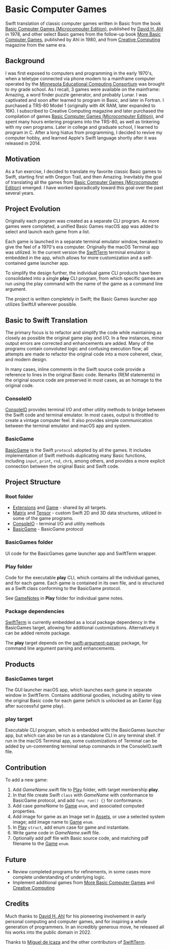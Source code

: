 #  Basic Computer Games

Swift translation of classic computer games written in Basic from the book [Basic Computer Games (Microcomputer Edition)](https://www.atariarchives.org/basicgames/), published by [David H. Ahl](https://www.swapmeetdave.com/Ahl/DHAbio.htm) in 1978, and other select Basic games from the follow-up book [More Basic Computer Games](https://archive.org/details/More_BASIC_Computer_Games), published by Ahl in 1980, and from [Creative Computing](https://archive.org/details/creativecomputing) magazine from the same era.

## Background

I was first exposed to computers and programming in the early 1970's, when a teletype connected via phone modem to a mainframe computer operated by the [Minnesota Educational Computing Consortium](https://en.wikipedia.org/wiki/MECC) was brought to my grade school. As I recall, 3 games were available on the mainframe: Amazing, a word finder puzzle generator, and probably Lunar. I was captivated and soon after learned to program in Basic, and later in Fortran. I purchased a TRS-80 Model 1 (originally with 4K RAM, later expanded to 16K). I subscribed to Creative Computing magazine and later purchased the compilation of games [Basic Computer Games (Microcomputer Edition)](https://www.atariarchives.org/basicgames/), and spent many hours entering programs into the TRS-80, as well as tinkering with my own programs. Later in college and graduate school, I learned to program in C. After a long hiatus from programming, I decided to revive my computer hobby, and learned Apple's Swift language shortly after it was released in 2014.

## Motivation

As a fun exercise, I decided to translate my favorite classic Basic games to Swift, starting first with Oregon Trail, and then Amazing. Inevitably the goal of translating all the games from [Basic Computer Games (Microcomputer Edition)](https://www.atariarchives.org/basicgames/) emerged. I have worked sporadically toward this goal over the past several years.

## Project Evolution

Originally each program was created as a separate CLI program. As more games were completed, a unified Basic Games macOS app was added to select and launch each game from a list. 

Each game is launched in a separate terminal emulator window, tweaked to give the feel of a 1970's era computer. Originally the macOS Terminal app was utilized. In the current version the [SwiftTerm](https://github.com/migueldeicaza/SwiftTerm.git) terminal emulator is embedded in the app, which allows for more customization and a self-contained game launcher app. 

To simplify the design further, the individual game CLI products have been consolidated into a single **play** CLI program, from which specific games are run using the play command with the name of the game as a command line argument.

The project is written completely in Swift; the Basic Games launcher app utilizes SwiftUI wherever possible.

## Basic to Swift Translation

The primary focus is to refactor and simplify the code while maintaining as closely as possible the original game play and I/O. In a few instances, minor output errors are corrected and enhancements are added. Many of the programs contain convoluted logic and confusing execution flow; all attempts are made to refactor the original code into a more coherent, clear, and modern design.

In many cases, inline comments in the Swift source code provide a reference to lines in the original Basic code. Remarks (REM statements) in the original source code are preserved in most cases, as an homage to the original code.
 
### ConsoleIO

[ConsoleIO](ConsoleIO.swift) provides terminal I/O and other utility methods to bridge between the Swift code and terminal emulator. In most cases, output is throttled to create a vintage computer feel. It also provides simple communication between the terminal emulator and macOS app and system.

### BasicGame

[BasicGame](BasicGame.swift) is the Swift `protocol` adopted by all the games. It includes implementation of Swift methods duplicating many Basic functions, including `input`, `print`, `rnd`, `chr$`, among others, and provides a more explicit connection between the original Basic and Swift code.

## Project Structure

### Root folder

- [Extensions](Extensions.swift) and [Game](Game.swift) - shared by all targets.
- [Matrix](Matrix.swift) and [Tensor](Tensor.swift) - custom Swift 2D and 3D data structures, utilized in some of the game programs.
- [ConsoleIO](ConsoleIO.swift) - terminal I/O and utility methods
- [BasicGame](BasicGame.swift) - BasicGame protocol

### BasicGames folder 

UI code for the BasicGames game launcher app and SwiftTerm wrapper.

### Play folder

Code for the executable **play** CLI, which contains all the individual games, and for each game. Each game is contained in its own file, and is structured as a Swift class conforming to the BasicGame protocol.

See [GameNotes](Play/GameNotes.md) in **Play** folder for individual game notes.

### Package dependencies

[SwiftTerm](https://github.com/migueldeicaza/SwiftTerm.git) is currently embedded as a local package dependency in the BasicGames target, allowing for additional customizations. Alternatively it can be added remote package.

The **play** target depends on the [swift-argument-parser](https://github.com/apple/swift-argument-parser) package, for command line argument parsing and enhancements.

## Products

### BasicGames target

The GUI launcher macOS app, which launches each game in separate window in SwiftTerm. Contains additional goodies, including ability to view the original Basic code for each game (which is unlocked as an Easter Egg after successful game play).

### play target

Executable CLI program, which is embedded withi the BasicGames launcher app, but which can also be run as a standalone CLI in any terminal shell. If run in the macOS Terminal app, some customizations of Terminal can be added by un-commenting terminal setup commands in the ConsoleIO.swift file.

## Contribution

To add a new game:

1. Add *GameName*.swift file to [Play](Play) folder, with target membership **play**.
2. In that file create Swift `class` with *GameName* with conformance to BasicGame protocol, and add `func run() {}` for conformance.
2. Add case *gameName* to [Game](Game.swift) `enum`, and associated computed properties.
3. Add image for game as an Image set in [Assets](BasicGames/Assets), or use a selected system image; add image name to [Game](Game.swift) `enum`.
4. In [Play](Play/PlayCommand.swift) `struct`, add enum case for game and instantiate.
5. Write game code in *GameName*.swift file.
6. Optionally add pdf file with Basic source code, and matching pdf filename to the [Game](Game.swift) `enum`.

## Future

- Review completed programs for refinements, in some cases more complete understanding of underlying logic.
- Implement additional games from [More Basic Computer Games](https://archive.org/details/More_BASIC_Computer_Games) and [Creative Computing](https://archive.org/details/creativecomputing)

## Credits

Much thanks to [David H. Ahl](https://www.swapmeetdave.com/Ahl/DHAbio.htm) for his pioneering involvement in early personal computing and computer games, and for inspiring a whole generation of programmers. In an incredibly generous move, he released all his works into the public domain in 2022.

Thanks to [Miguel de Icaza](https://github.com/migueldeicaza) and the other contributors of [SwiftTerm](https://github.com/migueldeicaza/SwiftTerm.git).
